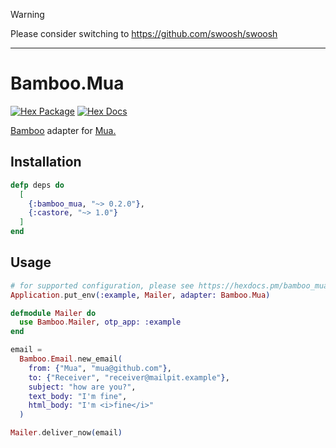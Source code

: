 > [!WARNING]
> Please consider switching to https://github.com/swoosh/swoosh

---

# Bamboo.Mua

[![Hex Package](https://img.shields.io/hexpm/v/bamboo_mua.svg)](https://hex.pm/packages/bamboo_mua)
[![Hex Docs](https://img.shields.io/badge/hex-docs-blue.svg)](https://hexdocs.pm/bamboo_mua)

[Bamboo](https://github.com/thoughtbot/bamboo) adapter for [Mua.](https://github.com/ruslandoga/mua)

## Installation

```elixir
defp deps do
  [
    {:bamboo_mua, "~> 0.2.0"},
    {:castore, "~> 1.0"}
  ]
end
```

## Usage

```elixir
# for supported configuration, please see https://hexdocs.pm/bamboo_mua/Bamboo.Mua.html#t:option/0
Application.put_env(:example, Mailer, adapter: Bamboo.Mua)

defmodule Mailer do
  use Bamboo.Mailer, otp_app: :example
end

email =
  Bamboo.Email.new_email(
    from: {"Mua", "mua@github.com"},
    to: {"Receiver", "receiver@mailpit.example"},
    subject: "how are you?",
    text_body: "I'm fine",
    html_body: "I'm <i>fine</i>"
  )

Mailer.deliver_now(email)
```
